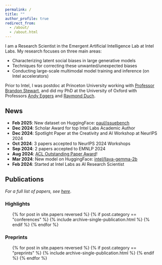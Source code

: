 ```yaml
---
permalink: /
title: ""
author_profile: true
redirect_from: 
  - /about/
  - /about.html
---
```


I am a Research Scientist in the Emergent Artificial Intelligence Lab at Intel Labs.
My research focuses on three main areas:

- Characterizing latent social biases in large generative models
- Techniques for correcting these unwanted/unexpected biases
- Conducting large-scale multimodal model training and inference (on Intel accelerators)

Prior to Intel, I was postdoc at Princeton University working with [Professor Brandon Stewart](https://bstewart.scholar.princeton.edu), and did my PhD at the University of Oxford with Professors [Andy Eggers](https://andy.egge.rs) and [Raymond Duch](https://www.raymondduch.com).

## News

- **Feb 2025**: New dataset on HuggingFace: [paul/issuebench](https://huggingface.co/datasets/Paul/IssueBench)
- **Dec 2024**: Scholar Award for top Intel Labs Academic Author
- **Dec 2024**: Spotlight Paper at the Creativity and AI Workshop at NeurIPS 2024
- **Oct 2024**: 3 papers accepted to NeurIPS 2024 Workshops
- **Sep 2024**: 2 papers accepted to EMNLP 2024
- **Aug 2024**: [ACL Outstanding Paper Award](https://arxiv.org/pdf/2402.16786)!
- **Mar 2024**: New model on HuggingFace: [intel/llava-gemma-2b](https://huggingface.co/Intel/llava-gemma-2b)
- **Feb 2024**: Started at Intel Labs as AI Research Scientist

## Publications
_For a full list of papers, see [here](/papers)_.

### Highlights

<ul>{% for post in site.papers reversed %}
  {% if post.category == "conferences" %}
    {% include archive-single-publication.html %}
  {% endif %}
{% endfor %}</ul>

### Preprints

<ul>{% for post in site.papers reversed %}
  {% if post.category == "preprints" %}
    {% include archive-single-publication.html %}
  {% endif %}
{% endfor %}</ul>


